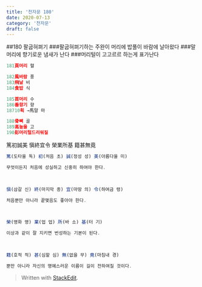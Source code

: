 ```yaml
---
title: '천자문 180'
date: 2020-07-13
category: '천자문'
draft: false
---
```

##180  팔굽혀펴기
###팔굽혀펴기하는 주완이 머리에 밥풀이 바람에 날아왔다
###말머리에 향기로운 냄새가 난다
###머리털이 고고르르 하는게 표가난다
<?xml version="1.0" encoding="UTF-8"?>

```js
181頁머리 혈

182風바람 풍
183飛날 비
184食밥 식

185首머리 수
186香향기 향
18710획 →馬말 마

188骨뼈 골
189高높을 고
190髟머리털드리워질

```

篤初誠美  愼終宜令
榮業所基  籍甚無竟
```js
篤(도타울 독) 初(처음 초) 誠(정성 성) 美(아름다울 미)

무엇이든지 처음에 성실하고 신중히 하여야 한다.

  

愼(삼갈 신) 終(마지막 종) 宜(마땅 의) 令(하여금 령)

처음뿐만 아니라 끝맺음도 좋아야 한다.

  

榮(영화 영) 業(업 업) 所(바 소) 基(터 기)

이상과 같이 잘 지키면 번성하는 기본이 된다.

  

籍(호적 적) 甚(심할 심) 無(없을 무) 竟(마침내 경)

뿐만 아니라 자신의 명예스러운 이름이 길이 전하여질 것이다.

```
> Written with [StackEdit](https://stackedit.io/).
<!--stackedit_data:
eyJoaXN0b3J5IjpbLTI2Mjg2NDBdfQ==
-->